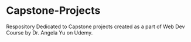 # Capstone-Projects

Respository Dedicated to Capstone projects created as a part of Web Dev Course by Dr. Angela Yu on Udemy.
